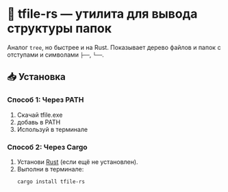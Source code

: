 # 🌳 tfile-rs — утилита для вывода структуры папок  

Аналог `tree`, но быстрее и на Rust. Показывает дерево файлов и папок с отступами и символами `├──`, `└──`.  

## 📥 Установка  

### **Способ 1: Через PATH**
1. Скачай tfile.exe
2. добавь в PATH
3. Используй в терминале

### **Способ 2: Через Cargo**  
1. Установи [Rust](https://rustup.rs/) (если ещё не установлен).  
2. Выполни в терминале:  
   ```sh
   cargo install tfile-rs
